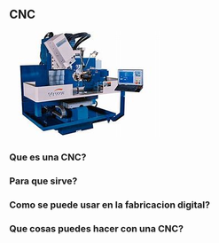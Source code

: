 ## CNC

![CNC](https://github.com/aRnAu1012/2-trimestre-/blob/main/CNC.png)


### Que es una CNC?

### Para que sirve?

### Como se puede usar en la fabricacion digital?

### Que cosas puedes hacer con una CNC?
